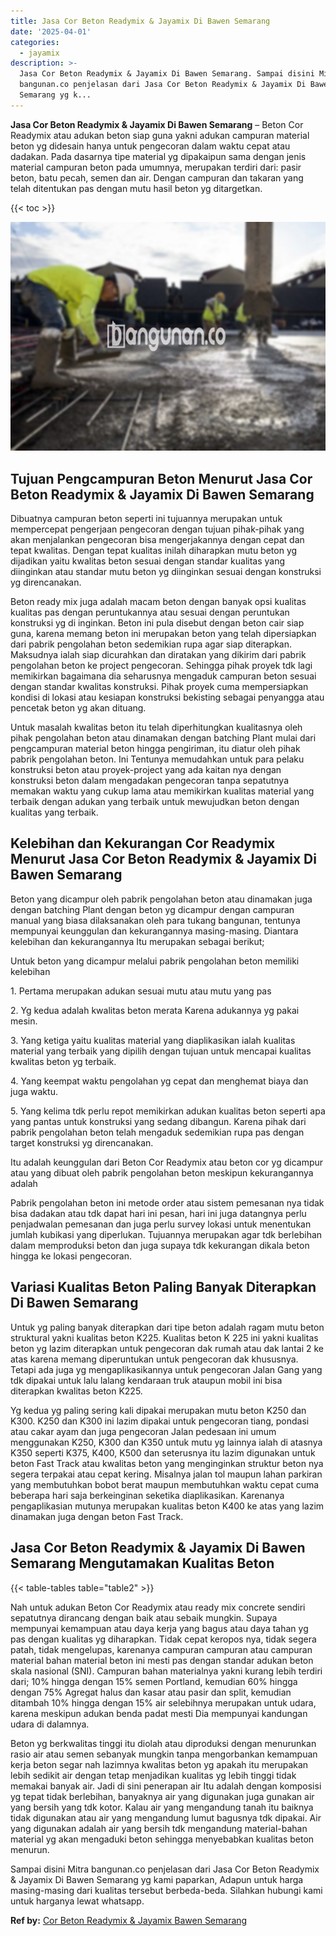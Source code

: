 ```yaml
---
title: Jasa Cor Beton Readymix & Jayamix Di Bawen Semarang
date: '2025-04-01'
categories:
  - jayamix
description: >-
  Jasa Cor Beton Readymix & Jayamix Di Bawen Semarang. Sampai disini Mitra
  bangunan.co penjelasan dari Jasa Cor Beton Readymix & Jayamix Di Bawen
  Semarang yg k...
---
```


**Jasa Cor Beton Readymix & Jayamix Di Bawen Semarang** – Beton Cor Readymix atau adukan beton siap guna yakni adukan campuran material beton yg didesain hanya untuk pengecoran dalam waktu cepat atau dadakan. Pada dasarnya tipe material yg dipakaipun sama dengan jenis material campuran beton pada umumnya, merupakan terdiri dari: pasir beton, batu pecah, semen dan air. Dengan campuran dan takaran yang telah ditentukan pas dengan mutu hasil beton yg ditargetkan.

{{< toc >}}

![Jasa Cor Beton Readymix & Jayamix Di Bawen Semarang](/images/jasa-cor-readymix-39.png)

## Tujuan Pengcampuran Beton Menurut Jasa Cor Beton Readymix & Jayamix Di Bawen Semarang

Dibuatnya campuran beton seperti ini tujuannya merupakan untuk mempercepat pengerjaan pengecoran dengan tujuan pihak-pihak yang akan menjalankan pengecoran bisa mengerjakannya dengan cepat dan tepat kwalitas. Dengan tepat kualitas inilah diharapkan mutu beton yg dijadikan yaitu kwalitas beton sesuai dengan standar kualitas yang diinginkan atau standar mutu beton yg diinginkan sesuai dengan konstruksi yg direncanakan.

Beton ready mix juga adalah macam beton dengan banyak opsi kualitas kualitas pas dengan peruntukannya atau sesuai dengan peruntukan konstruksi yg di inginkan. Beton ini pula disebut dengan beton cair siap guna, karena memang beton ini merupakan beton yang telah dipersiapkan dari pabrik pengolahan beton sedemikian rupa agar siap diterapkan. Maksudnya ialah siap dicurahkan dan diratakan yang dikirim dari pabrik pengolahan beton ke project pengecoran. Sehingga pihak proyek tdk lagi memikirkan bagaimana dia seharusnya mengaduk campuran beton sesuai dengan standar kwalitas konstruksi. Pihak proyek cuma mempersiapkan kondisi di lokasi atau kesiapan konstruksi bekisting sebagai penyangga atau pencetak beton yg akan dituang.

Untuk masalah kwalitas beton itu telah diperhitungkan kualitasnya oleh pihak pengolahan beton atau dinamakan dengan batching Plant mulai dari pengcampuran material beton hingga pengiriman, itu diatur oleh pihak pabrik pengolahan beton. Ini Tentunya memudahkan untuk para pelaku konstruksi beton atau proyek-project yang ada kaitan nya dengan konstruksi beton dalam mengadakan pengecoran tanpa sepatutnya memakan waktu yang cukup lama atau memikirkan kualitas material yang terbaik dengan adukan yang terbaik untuk mewujudkan beton dengan kualitas yang terbaik.

## Kelebihan dan Kekurangan Cor Readymix Menurut Jasa Cor Beton Readymix & Jayamix Di Bawen Semarang

Beton yang dicampur oleh pabrik pengolahan beton atau dinamakan juga dengan batching Plant dengan beton yg dicampur dengan campuran manual yang biasa dilaksanakan oleh para tukang bangunan, tentunya mempunyai keunggulan dan kekurangannya masing-masing. Diantara kelebihan dan kekurangannya Itu merupakan sebagai berikut;

Untuk beton yang dicampur melalui pabrik pengolahan beton memiliki kelebihan

1\. Pertama merupakan adukan sesuai mutu atau mutu yang pas

2\. Yg kedua adalah kwalitas beton merata Karena adukannya yg pakai mesin.

3\. Yang ketiga yaitu kualitas material yang diaplikasikan ialah kualitas material yang terbaik yang dipilih dengan tujuan untuk mencapai kualitas kwalitas beton yg terbaik.

4\. Yang keempat waktu pengolahan yg cepat dan menghemat biaya dan juga waktu.

5\. Yang kelima tdk perlu repot memikirkan adukan kualitas beton seperti apa yang pantas untuk konstruksi yang sedang dibangun. Karena pihak dari pabrik pengolahan beton telah mengaduk sedemikian rupa pas dengan target konstruksi yg direncanakan.

Itu adalah keunggulan dari Beton Cor Readymix atau beton cor yg dicampur atau yang dibuat oleh pabrik pengolahan beton meskipun kekurangannya adalah

Pabrik pengolahan beton ini metode order atau sistem pemesanan nya tidak bisa dadakan atau tdk dapat hari ini pesan, hari ini juga datangnya perlu penjadwalan pemesanan dan juga perlu survey lokasi untuk menentukan jumlah kubikasi yang diperlukan. Tujuannya merupakan agar tdk berlebihan dalam memproduksi beton dan juga supaya tdk kekurangan dikala beton hingga ke lokasi pengecoran.

## Variasi Kualitas Beton Paling Banyak Diterapkan Di Bawen Semarang

Untuk yg paling banyak diterapkan dari tipe beton adalah ragam mutu beton struktural yakni kualitas beton K225. Kualitas beton K 225 ini yakni kualitas beton yg lazim diterapkan untuk pengecoran dak rumah atau dak lantai 2 ke atas karena memang diperuntukan untuk pengecoran dak khususnya. Tetapi ada juga yg mengaplikasikannya untuk pengecoran Jalan Gang yang tdk dipakai untuk lalu lalang kendaraan truk ataupun mobil ini bisa diterapkan kwalitas beton K225.

Yg kedua yg paling sering kali dipakai merupakan mutu beton K250 dan K300. K250 dan K300 ini lazim dipakai untuk pengecoran tiang, pondasi atau cakar ayam dan juga pengecoran Jalan pedesaan ini umum menggunakan K250, K300 dan K350 untuk mutu yg lainnya ialah di atasnya K350 seperti K375, K400, K500 dan seterusnya itu lazim digunakan untuk beton Fast Track atau kwalitas beton yang menginginkan struktur beton nya segera terpakai atau cepat kering. Misalnya jalan tol maupun lahan parkiran yang membutuhkan bobot berat maupun membutuhkan waktu cepat cuma beberapa hari saja berkeinginan seketika diaplikasikan. Karenanya pengaplikasian mutunya merupakan kualitas beton K400 ke atas yang lazim dinamakan juga dengan beton Fast Track.

## Jasa Cor Beton Readymix & Jayamix Di Bawen Semarang Mengutamakan Kualitas Beton

{{< table-tables table="table2" >}}

Nah untuk adukan Beton Cor Readymix atau ready mix concrete sendiri sepatutnya dirancang dengan baik atau sebaik mungkin. Supaya mempunyai kemampuan atau daya kerja yang bagus atau daya tahan yg pas dengan kualitas yg diharapkan. Tidak cepat keropos nya, tidak segera patah, tidak mengelupas, karenanya campuran campuran atau campuran material bahan material beton ini mesti pas dengan standar adukan beton skala nasional (SNI). Campuran bahan materialnya yakni kurang lebih terdiri dari; 10% hingga dengan 15% semen Portland, kemudian 60% hingga dengan 75% Agregat halus dan kasar atau pasir dan split, kemudian ditambah 10% hingga dengan 15% air selebihnya merupakan untuk udara, karena meskipun adukan benda padat mesti Dia mempunyai kandungan udara di dalamnya.

Beton yg berkwalitas tinggi itu diolah atau diproduksi dengan menurunkan rasio air atau semen sebanyak mungkin tanpa mengorbankan kemampuan kerja beton segar nah lazimnya kwalitas beton yg apakah itu merupakan lebih sedikit air dengan tetap menjadikan kualitas yg lebih tinggi tidak memakai banyak air. Jadi di sini penerapan air Itu adalah dengan komposisi yg tepat tidak berlebihan, banyaknya air yang digunakan juga gunakan air yang bersih yang tdk kotor. Kalau air yang mengandung tanah itu baiknya tidak digunakan atau air yang mengandung lumut bagusnya tdk dipakai. Air yang digunakan adalah air yang bersih tdk mengandung material-bahan material yg akan mengaduki beton sehingga menyebabkan kualitas beton menurun.

Sampai disini Mitra bangunan.co penjelasan dari Jasa Cor Beton Readymix & Jayamix Di Bawen Semarang yg kami paparkan, Adapun untuk harga masing-masing dari kualitas tersebut berbeda-beda. Silahkan hubungi kami untuk harganya lewat whatsapp.

**Ref by:** [Cor Beton Readymix & Jayamix Bawen Semarang](https://id.wikipedia.org/wiki/Cor)
